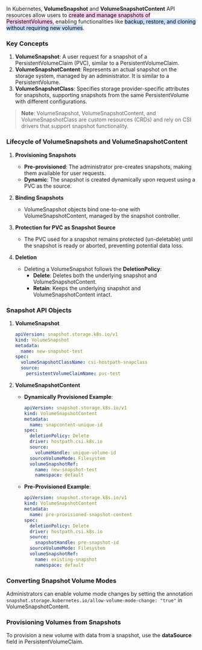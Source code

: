 
In Kubernetes, **VolumeSnapshot** and **VolumeSnapshotContent** API resources allow users to <mark style="background: #FFB8EBA6;">create and manage snapshots of PersistentVolumes</mark>, enabling functionalities like <mark style="background: #ADCCFFA6;">backup, restore, and cloning without requiring new volumes</mark>.

### Key Concepts

1. **VolumeSnapshot**: A user request for a snapshot of a PersistentVolumeClaim (PVC), similar to a PersistentVolumeClaim.
2. **VolumeSnapshotContent**: Represents an actual snapshot on the storage system, managed by an administrator. It is similar to a PersistentVolume.
3. **VolumeSnapshotClass**: Specifies storage provider-specific attributes for snapshots, supporting snapshots from the same PersistentVolume with different configurations.

> **Note**: VolumeSnapshot, VolumeSnapshotContent, and VolumeSnapshotClass are custom resources (CRDs) and rely on CSI drivers that support snapshot functionality.


### Lifecycle of VolumeSnapshots and VolumeSnapshotContent

1. **Provisioning Snapshots**
   - **Pre-provisioned**: The administrator pre-creates snapshots, making them available for user requests.
   - **Dynamic**: The snapshot is created dynamically upon request using a PVC as the source.

2. **Binding Snapshots**
   - VolumeSnapshot objects bind one-to-one with VolumeSnapshotContent, managed by the snapshot controller.

3. **Protection for PVC as Snapshot Source**
   - The PVC used for a snapshot remains protected (un-deletable) until the snapshot is ready or aborted, preventing potential data loss.

4. **Deletion**
   - Deleting a VolumeSnapshot follows the **DeletionPolicy**:
     - **Delete**: Deletes both the underlying snapshot and VolumeSnapshotContent.
     - **Retain**: Keeps the underlying snapshot and VolumeSnapshotContent intact.

### Snapshot API Objects

1. **VolumeSnapshot**

   ```yaml
   apiVersion: snapshot.storage.k8s.io/v1
   kind: VolumeSnapshot
   metadata:
     name: new-snapshot-test
   spec:
     volumeSnapshotClassName: csi-hostpath-snapclass
     source:
       persistentVolumeClaimName: pvc-test
   ```

2. **VolumeSnapshotContent**

   - **Dynamically Provisioned Example**:

     ```yaml
     apiVersion: snapshot.storage.k8s.io/v1
     kind: VolumeSnapshotContent
     metadata:
       name: snapcontent-unique-id
     spec:
       deletionPolicy: Delete
       driver: hostpath.csi.k8s.io
       source:
         volumeHandle: unique-volume-id
       sourceVolumeMode: Filesystem
       volumeSnapshotRef:
         name: new-snapshot-test
         namespace: default
     ```

   - **Pre-Provisioned Example**:

     ```yaml
     apiVersion: snapshot.storage.k8s.io/v1
     kind: VolumeSnapshotContent
     metadata:
       name: pre-provisioned-snapshot-content
     spec:
       deletionPolicy: Delete
       driver: hostpath.csi.k8s.io
       source:
         snapshotHandle: pre-snapshot-id
       sourceVolumeMode: Filesystem
       volumeSnapshotRef:
         name: existing-snapshot
         namespace: default
     ```


### Converting Snapshot Volume Modes

Administrators can enable volume mode changes by setting the annotation `snapshot.storage.kubernetes.io/allow-volume-mode-change: "true"` in VolumeSnapshotContent.

### Provisioning Volumes from Snapshots

To provision a new volume with data from a snapshot, use the **dataSource** field in PersistentVolumeClaim.
